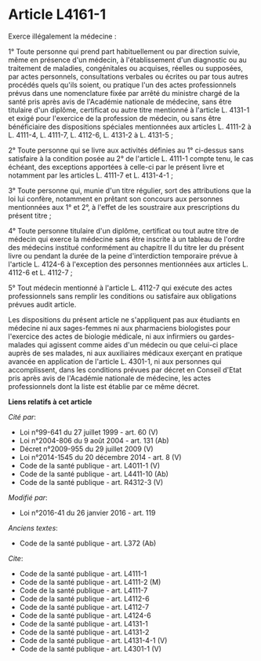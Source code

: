 # Article L4161-1

Exerce illégalement la médecine : 

1° Toute personne qui prend part habituellement ou par direction suivie, même en présence d'un médecin, à l'établissement
d'un diagnostic ou au traitement de maladies, congénitales ou acquises, réelles ou supposées, par actes personnels,
consultations verbales ou écrites ou par tous autres procédés quels qu'ils soient, ou pratique l'un des actes professionnels
prévus dans une nomenclature fixée par arrêté du ministre chargé de la santé pris après avis de l'Académie nationale de
médecine, sans être titulaire d'un diplôme, certificat ou autre titre mentionné à l'article L. 4131-1 et exigé pour
l'exercice de la profession de médecin, ou sans être bénéficiaire des dispositions spéciales mentionnées aux articles L.
4111-2 à L. 4111-4, L. 4111-7, L. 4112-6, 
L. 4131-2 à L. 4131-5 ; 

2° Toute personne qui se livre aux activités définies au 1° ci-dessus sans satisfaire à la condition posée au 2° de l'article
L. 4111-1 compte tenu, le cas échéant, des exceptions apportées à celle-ci par le présent livre et notamment par les articles
L. 4111-7 et L. 4131-4-1 ; 

3° Toute personne qui, munie d'un titre régulier, sort des attributions que la loi lui confère, notamment en prêtant son
concours aux personnes mentionnées aux 1° et 2°, à l'effet de les soustraire aux prescriptions du présent titre ; 

4° Toute personne titulaire d'un diplôme, certificat ou tout autre titre de médecin qui exerce la médecine sans être inscrite
à un tableau de l'ordre des médecins institué conformément au chapitre II du titre Ier du présent livre ou pendant la durée
de la peine d'interdiction temporaire prévue à l'article L. 4124-6 à l'exception des personnes mentionnées aux articles L.
4112-6 et L. 4112-7 ; 

5° Tout médecin mentionné à l'article L. 4112-7 qui exécute des actes professionnels sans remplir les conditions ou
satisfaire aux obligations prévues audit article. 

Les dispositions du présent article ne s'appliquent pas aux étudiants en médecine ni aux sages-femmes ni aux pharmaciens
biologistes pour l'exercice des actes de biologie médicale, ni aux infirmiers ou gardes-malades qui agissent comme aides d'un
médecin ou que celui-ci place auprès de ses malades, ni aux auxiliaires médicaux exerçant en pratique avancée en application
de l'article L. 4301-1, ni aux personnes qui accomplissent, dans les conditions prévues par décret en Conseil d'Etat pris
après avis de l'Académie nationale de médecine, les actes professionnels dont la liste est établie par ce même décret.

**Liens relatifs à cet article**

_Cité par_:

  - Loi n°99-641 du 27 juillet 1999 - art. 60 (V)
  - Loi n°2004-806 du 9 août 2004 - art. 131 (Ab)
  - Décret n°2009-955 du 29 juillet 2009 (V)
  - Loi n°2014-1545 du 20 décembre 2014 - art. 8 (V)
  - Code de la santé publique - art. L4011-1 (V)
  - Code de la santé publique - art. L4411-10 (Ab)
  - Code de la santé publique - art. R4312-3 (V)

_Modifié par_:

  - Loi n°2016-41 du 26 janvier 2016 - art. 119

_Anciens textes_:

  - Code de la santé publique - art. L372 (Ab)

_Cite_:

  - Code de la santé publique - art. L4111-1
  - Code de la santé publique - art. L4111-2 (M)
  - Code de la santé publique - art. L4111-7
  - Code de la santé publique - art. L4112-6
  - Code de la santé publique - art. L4112-7
  - Code de la santé publique - art. L4124-6
  - Code de la santé publique - art. L4131-1
  - Code de la santé publique - art. L4131-2
  - Code de la santé publique - art. L4131-4-1 (V)
  - Code de la santé publique - art. L4301-1 (V)
